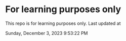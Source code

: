 # For learning purposes only
This repo is for learning purposes only.
Last updated at

Sunday, December 3, 2023 9:53:22 PM

